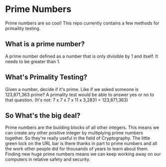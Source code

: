 # Prime Numbers

Prime numbers are so cool! 
This repo currently contains a few methods for primaility testing.

## What is a prime number?
A prime number defined as a number that is only divisible by 1 and itself.
It needs to be greater than 1.

## What's Primality Testing?
Given a number, decide if it's prime. Like if we asked someone is 123,871,363 prime? A primality test would be able to answer yes or no to that question. (It's not: 7 x 7 x 7 x 11 x 3,2831 = 123,871,363)

## So What's the big deal?
Prime numbers are the building blocks of all other integers. This means we can create any other positive integer by multiplying prime numbers together. So they're really useful in the field of Cryptography. The little green lock on the URL bar is there thanks in part to prime numbers and all the work other people did for thousands of years to learn about them. Finding new huge prime numbers means we can keep working away on our computers in relative safety and security.





